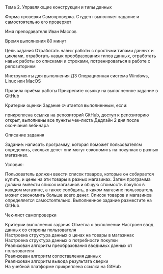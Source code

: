 Тема 2. Управляющие конструкции и типы данных

Форма проверки
Самопроверка. Студент выполняет задание и самостоятельно его проверяет

Имя преподавателя Иван Маслов

Время выполнения 80 минут

Цель задания Отработать навык работы с простыми типами данных и циклами,
отработать навык преобразования типов данных,
отработать навык работы со списками и строками,
потренироваться в работе с репозиторием

Инструменты для выполнения ДЗ  Операционная система Windows, Linux или MacOS

Правила приёма работы Прикрепите ссылку на выполненное задание в GitHub

Критерии оценки
Задание считается выполненным, если:

прикреплена ссылка на репозиторий GitHub,
доступ к репозиторию открыт,
выполнены все пункты чек-листа
Дедлайн 2 дня после окончания вебинара

Описание задания

Задание: написать программу, которая поможет пользователям определить, сколько денег они могут сэкономить на покупках в разных магазинах.

Условия:

Пользователь должен ввести список товаров, которые он собирается купить, и цены на эти товары в разных магазинах.
Затем программа должна вывести список магазинов и общую стоимость покупок в каждом магазине, а также сообщить, в каком магазине пользователь может сэкономить больше всего денег.
Список товаров и магазинов определяется самостоятельно.
Выполненное задание разместите на GitHub.

Чек-лист самопроверки

Критерии выполнения задания	Отметка о выполнении
Настроен ввод данных со стороны пользователя	
Настроена структура данных о ценах на товары в магазинах	
Настроена структура данных о потребности покупки	
Реализован алгоритм преобразования вводимых данных от пользователя	
Реализован алгоритм сопоставления данных	
Реализован алгоритм вывода результата сверки	
На учебной платформе прикреплена ссылка на GitHub